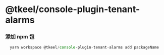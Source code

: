 # @tkeel/console-plugin-tenant-alarms

### 添加 npm 包

```js
  yarn workspace @tkeel/console-plugin-tenant-alarms add packageName
```
